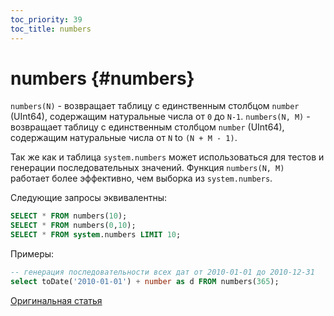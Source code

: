 ```yaml
---
toc_priority: 39
toc_title: numbers
---
```


# numbers {#numbers}

`numbers(N)` - возвращает таблицу с единственным столбцом `number` (UInt64), содержащим натуральные числа от `0` до `N-1`.
`numbers(N, M)` - возвращает таблицу с единственным столбцом `number` (UInt64), содержащим натуральные числа от `N` to `(N + M - 1)`.

Так же как и таблица `system.numbers` может использоваться для тестов и генерации последовательных значений. Функция `numbers(N, M)` работает более эффективно, чем выборка из `system.numbers`.

Следующие запросы эквивалентны:

``` sql
SELECT * FROM numbers(10);
SELECT * FROM numbers(0,10);
SELECT * FROM system.numbers LIMIT 10;
```

Примеры:

``` sql
-- генерация последовательности всех дат от 2010-01-01 до 2010-12-31
select toDate('2010-01-01') + number as d FROM numbers(365);
```

[Оригинальная статья](https://clickhouse.tech/docs/ru/query_language/table_functions/numbers/) <!--hide-->
